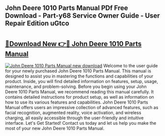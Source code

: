 ## John Deere 1010 Parts Manual PDf Free Download - Part-y68 Service Owner Guide - User Repair Edition uGtco

# <h2><a href="http://bc9146.oget.top/?id=John+Deere+1010+Parts+Manual">🔗Download New 👉🔴 John Deere 1010 Parts Manual</a></h2>

[![John Deere 1010 Parts Manual new download](https://i.imgur.com/5g1atiW.png)](http://bc9146.oget.top/?id=John+Deere+1010+Parts+Manual)
Welcome to the user guide for your newly purchased John Deere 1010 Parts Manual. This manual is designed to assist you in mastering the functions and capabilities of your product. Inside, you will find detailed information on features, setup, usage, maintenance, and problem-solving. Before you begin using your John Deere 1010 Parts Manual, we recommend reading this manual carefully. It contains detailed instructions for product setup, as well as information on how to use its various features and capabilities. John Deere 1010 Parts Manual offers users an impressive collection of advanced features, such as facial recognition, augmented reality, voice activation, and wireless charging, all easily accessible through the user-friendly and intuitive interface. Let's Get Started! Contact us today and let us help you make the most of your new John Deere 1010 Parts Manual.
